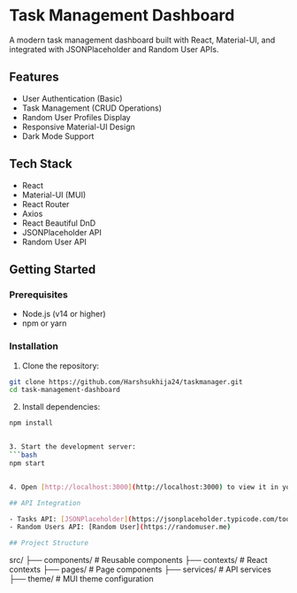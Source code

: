 # Task Management Dashboard

A modern task management dashboard built with React, Material-UI, and integrated with JSONPlaceholder and Random User APIs.

## Features

- User Authentication (Basic)
- Task Management (CRUD Operations)
- Random User Profiles Display
- Responsive Material-UI Design
- Dark Mode Support


## Tech Stack

- React
- Material-UI (MUI)
- React Router
- Axios
- React Beautiful DnD
- JSONPlaceholder API
- Random User API

## Getting Started

### Prerequisites

- Node.js (v14 or higher)
- npm or yarn

### Installation

1. Clone the repository:
```bash
git clone https://github.com/Harshsukhija24/taskmanager.git
cd task-management-dashboard
```

2. Install dependencies:
```bash
npm install


3. Start the development server:
```bash
npm start


4. Open [http://localhost:3000](http://localhost:3000) to view it in your browser.

## API Integration

- Tasks API: [JSONPlaceholder](https://jsonplaceholder.typicode.com/todos)
- Random Users API: [Random User](https://randomuser.me)

## Project Structure

```
src/
├── components/     # Reusable components
├── contexts/      # React contexts
├── pages/         # Page components
├── services/      # API services
├── theme/         # MUI theme configuration
```

